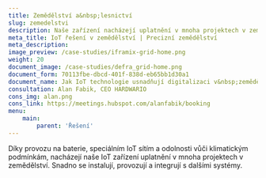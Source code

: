 ```yaml
---
title: Zemědělství a&nbsp;lesnictví
slug: zemedelstvi
description: Naše zařízení nacházejí uplatnění v mnoha projektech v zemědělství. 
meta_title: IoT řešení v zemědělství | Precizní zemědělství
meta_description: 
image_preview: /case-studies/iframix-grid-home.png
weight: 20
document_image: /case-studies/defra_grid-home.png
document_form: 70113fbe-dbcd-401f-838d-eb65bb1d30a1
document_name: Jak IoT technologie usnadňují digitalizaci v&nbsp;zemědělství a lesnictví
consultation: Alan Fabik, CEO HARDWARIO
cons_img: alan.png
cons_link: https://meetings.hubspot.com/alanfabik/booking
menu:
    main:
        parent: 'Řešení'
---
```


Díky provozu na baterie, speciálním IoT sítím a odolnosti vůči klimatickým podmínkám, nacházejí naše IoT zařízení uplatnění v mnoha projektech v zemědělství. Snadno se instalují, provozují a integrují s dalšími systémy. 